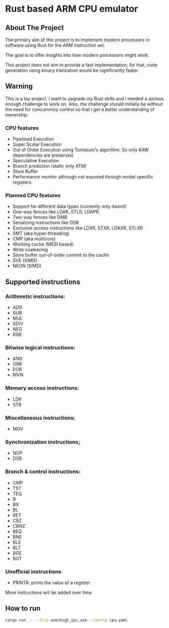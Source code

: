 # Rust based ARM CPU emulator

## About The Project
The primary aim of this project is to implement modern processors in software using Rust 
for the ARM instruction set. 

The goal is to offer insights into how modern processors might work. 

This project does not aim to provide a fast implementation; for that, code generation 
using binary translation would be significantly faster.

## Warning

This is a toy project. I want to upgrade my Rust skills and I needed a serious
enough challenge to work on. Also, the challenge should initially be without the need 
for concurrency control so that I get a better understanding of ownership.

### CPU features 

* Pipelined Execution
* Super Scalar Execution
* Out of Order Execution using Tomasulo's algorithm. So only RAW dependencies are preserved.
* Speculative Execution
* Branch prediction (static only ATM)
* Store Buffer
* Performance monitor although not exposed through model specific registers.

### Planned CPU features
* Support for different data types (currently only dword)
* One-way fences like LDAR, STLR, LDAPR. 
* Two-way fences like DMB
* Serializing instructions like DSB
* Exclusive access instructions like LDXR, STXR, LDAXR, STLXR
* SMT (aka hyper-threading)
* CMP (aka multicore)
* Working cache (MESI based)
* Write coalescing
* Store buffer out-of-order commit to the cache
* SVE (SIMD)
* NEON (SIMD)

## Supported instructions

### Arithmetic instructions:
* ADD
* SUB
* MUL
* SDIV
* NEG
* RSB

### Bitwise logical instructions:
* AND
* ORR
* EOR
* MVN

### Memory access instructions:
* LDR
* STR

### Miscellaneous instructions:
* MOV

### Synchronization instructions;
* NOP
* DSB

### Branch & control instructions:
* CMP
* TST
* TEQ
* B
* BX
* BL
* RET
* CBZ
* CBNZ
* BEQ
* BNE
* BLE
* BLT
* BGE
* BGT

### Unofficial instructions
* PRINTR: prints the value of a register.

More instructions will be added over time.

## How to run

```bash
cargo run -- --file asm/high_ipc.asm --config cpu.yaml
```

